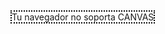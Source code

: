 <html>
<head>
<meta charset="UTF-8">
<title>Invasores</title>
<style>
body{
	width:600px;
	margin:0 auto;
}
h1{
	text-align:center;
}
#miCanvas{
	border:dotted 2px Black;
	background:white;	
}
</style>
<script>
/*******************
VARIABLES
********************/
var canvas, ctx;
var x = 100;
var y = 100;
var KEY_ENTER = 13;
var KEY_LEFT = 37;
var KEY_UP = 38;
var KEY_RIGHT = 39;
var KEY_DOWN = 40;
var BARRA = 32;
var imagen, imagenEnemigo;

var teclaPulsada = null;
var tecla = [];
var colorBala = "blue";
var balas_array = new Array();
var enemigos_array = new Array();
var balasEnemigas_array = new Array();
var de;
var puntos = 0;
var finJuego = false;
/*****************
OBJETOS
******************/
function Bala(x,y,w){
	this.x = x;
	this.y = y;
	this.w = w;
	this.dibuja = function(){
		ctx.save();
		ctx.fillStyle = colorBala;
		ctx.fillRect(this.x, this.y, this.w, this.w);
		this.y = this.y - 4;
		ctx.restore();	
	};
	this.dispara = function(){
		ctx.save();
		ctx.fillStyle = colorBala;
		ctx.fillRect(this.x, this.y, this.w, this.w);
		this.y = this.y + 6;
		ctx.restore();	
	};
}
function Jugador(x){
	this.x = x;
	this.y = 480;
	this.w = 40;
	this.h = 25;
	this.dibuja = function(x){
		this.x = x;
		ctx.drawImage(imagen, this.x, this.y, this.w, this.h);	
	};
}
function Enemigo(x,y){
	this.x = x;
	this.y = y;
	this.w = 35;
	this.veces = 0;
	this.dx = 5;
	this.ciclos = 0;
	this.num = 14;
	this.figura = true;
	this.vive = true;
	this.dibuja = function(){
		//Retraso
		if(this.ciclos > 30){
			//saltitos
			if(this.veces>this.num){
				this.dx *= -1;
				this.veces = 0;
				this.num = 28;
				this.y += 20;
				this.dx = (this.dx>0)? this.dx++:this.dx--;
			} else {
				this.x += this.dx;
			}
			this.veces++;
			this.ciclos = 0;
			this.figura = !this.figura;
		} else {
			this.ciclos++;
		}
		if(this.vive){
			if(this.figura){
				ctx.drawImage(imagenEnemigo,0,0,40,30, this.x, this.y, 35,30);
			} else {
				ctx.drawImage(imagenEnemigo,50,0,35,30, this.x, this.y, 35, 30);
			}
		} else {
			ctx.fillStyle = "black";
			ctx.fillRect(this.x, this.y, 35, 30);
		}
		
	};
}
/*****************
FUNCIONES
******************/
function anima(){
	if(finJuego==false){
		requestAnimationFrame(anima);
		verifica();
		pinta();
		colisiones();
	}
}
function score(){
	ctx.save();
	ctx.fillStyle = "white";
	ctx.clearRect(0,0,canvas.width,40);
	ctx.font = "bold 20px Courier";
	ctx.fillText("SCORE: "+puntos,10,20);
	ctx.restore();	
}
function mensaje(cadena){
	var lon = (canvas.width-(53*cadena.length))/2;
	ctx.fillStyle = "green";
	ctx.clearRect(0,0,canvas.width, canvas.height);
	ctx.font = "bold 50px Rosewood Std";
	ctx.fillText(cadena,lon,220);	
}
function colisiones(){
	for(var i=0; i<enemigos_array.length; i++){
		for(var j=0; j<balas_array.length; j++){
			enemigo = enemigos_array[i];
			bala = balas_array[j];
			if(enemigo != null && bala != null){
				if((bala.x > enemigo.x)&& 
					(bala.x < enemigo.x+enemigo.w)&& 
					(bala.y > enemigo.y)&& 
					(bala.y < enemigo.y+enemigo.w)){
						enemigo.vive = false;
						enemigos_array[i] = null;
						balas_array[j] = null;
						puntos += 10;
						boing.play();	
					}
			}
		}
	}
	for(var j=0; j<balasEnemigas_array.length; j++){
		bala = balasEnemigas_array[j];
		if(bala != null){
			if((bala.x > jugador.x)&& 
				(bala.x < jugador.x+jugador.w)&& 
				(bala.y > jugador.y)&& 
				(bala.y < jugador.y+jugador.h)){
					gameOver();	
			}
		}
	}
}
function gameOver(){
	ctx.clearRect(0,0,canvas.width, canvas.height);
	balas_array = [];
	enemigos_array = [];
	balasEnemigas_array = [];
	clearTimeout(de);
	finJuego = true;
	mensaje("	GAME OVER");
	fin.play();
}
function verifica(){
	if(tecla[KEY_RIGHT]) x+=10;
	if(tecla[KEY_LEFT]) x-=10;
	//Verifica cañon
	if(x>canvas.width-10) x = canvas.width -10;
	if(x<0) x = 0;
	//Disparo
	if(tecla[BARRA]){
		balas_array.push(
		new Bala(jugador.x+12,jugador.y-3,5));	
		tecla[BARRA]=false;
		disparaEnemigo();
		disparo.play();
	}
}
function pinta(){
	ctx.clearRect(0,0,canvas.width, canvas.height);
	score();
	jugador.dibuja(x);
	//Balas
	for(var i=0; i<balas_array.length; i++){
		if(balas_array[i]!=null){
			balas_array[i].dibuja();
			if(balas_array[i].y<0) balas_array[i] = null;	
		}
	}
	//Balas Enemigas
	for(var i=0; i<balasEnemigas_array.length; i++){
		if(balasEnemigas_array[i]!=null){
			balasEnemigas_array[i].dispara();
			if(balasEnemigas_array[i].y>canvas.height) balasEnemigas_array[i] = null;	
		}
	}
	//Enemigos
	numEnemigos = 0;
	for(var i=0; i<enemigos_array.length; i++){
		if(enemigos_array[i] != null){
			enemigos_array[i].dibuja();
			numEnemigos++;
			if(enemigos_array[i].y==jugador.y) gameOver();	
		}
	}
	if(numEnemigos==0) gameOver();
}
function disparaEnemigo(){
	var ultimos = new Array();
	for(var i=enemigos_array.length-1; i>0; i--){
		if(enemigos_array[i]!=null){
			ultimos.push(i);		
		}
		if(ultimos.length==10) break;
	}
	d = ultimos[Math.floor(Math.random()*10)];
	balasEnemigas_array.push(new Bala(enemigos_array[d].x+enemigos_array[d].w/2,
	enemigos_array[d].y,5));
}
window.requestAnimationFrame=(function(){
	return window.requestAnimationFrame ||
			window.webkitRequestAnimationFrame ||
			window.mozRequestAnimationFrame ||
			function(callback){window.setTimeout(callback,17);}
})();
/*************
LISTENER
**************/
document.addEventListener("keydown",function(e){
	teclaPulsada=e.keyCode;
	tecla[e.keyCode]=true;
});
document.addEventListener("keyup",function(e){
	tecla[e.keyCode]=false;
});
/**************
INICIO
***************/
window.onload = function(){
	canvas = document.getElementById("miCanvas");
	if(canvas && canvas.getContext){
		ctx = canvas.getContext("2d");
		if(ctx){
			var boing = document.getElementById("boing");
			var disparo = document.getElementById("disparo");
			var intro = document.getElementById("intro");
			var fin = document.getElementById("fin");
			x = canvas.width/2;
			 imagen = new Image();
			 imagenEnemigo = new Image();
			 imagenEnemigo.src = "imagenes/invader.fw.png";
			 imagen.src = "imagenes/torre.fw.png";
			 mensaje("INVASORES");
			 intro.play();
			 imagen.onload = function(){
				jugador = new Jugador(0);
				setTimeout(anima,3500);
			 }
			 imagenEnemigo.onload = function(){
				for(var i=0; i<5; i++){
					for(var j=0; j<10; j++){
						enemigos_array.push(new Enemigo(100+40*j, 30+45*i));
					}
				}
				de = setTimeout(disparaEnemigo,3500);
			 }
		} else {
			alert("Error al crear tu contexto");	
		}
	}
}
</script>
</head>
<body background="fondo2.png">
<h1></h1>
<canvas id="miCanvas" width="700px" height="550px">
Tu navegador no soporta CANVAS
</canvas>
<audio id="boing">
<source src="sonidos/boing.mp3">
<source src="sonidos/boing.ogg">
</audio>
<audio id="disparo">
<source src="sonidos/disparo.mp3">
<source src="sonidos/disparo.ogg">
</audio>
<audio id="intro">
<source src="sonidos/intro.mp3">
<source src="sonidos/intro.ogg">
</audio>
<audio id="fin">
<source src="sonidos/gameOver.mp3">
<source src="sonidos/gameOver.ogg">
</audio>
</body>
</html>
